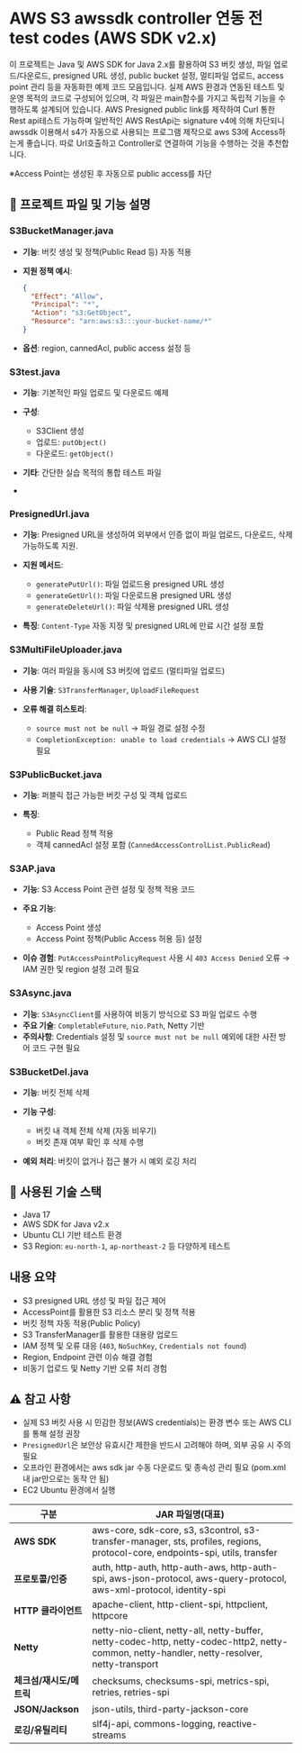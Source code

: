 
# AWS S3 awssdk controller 연동 전 test codes  (AWS SDK v2.x)

이 프로젝트는 Java 및 AWS SDK for Java 2.x를 활용하여 S3 버킷 생성, 파일 업로드/다운로드, presigned URL 생성, public bucket 설정, 멀티파일 업로드, access point 관리 등을 자동화한 예제 코드 모음입니다.
실제 AWS 환경과 연동된 테스트 및 운영 목적의 코드로 구성되어 있으며, 각 파일은 main함수를 가지고 독립적 기능을 수행하도록 설계되어 있습니다.
AWS Presigned public link를 제작하여 Curl 통한 Rest api테스트 가능하며 일반적인 AWS RestApi는 signature v4에 의해 차단되니 awssdk 이용해서 s4가 자동으로 사용되는 프로그램 제작으로 aws S3에 Access하는게 좋습니다.
따로 Url호출하고 Controller로 연결하여 기능을 수행하는 것을 추천합니다.

※Access Point는 생성된 후 자동으로 public access를 차단

## 📁 프로젝트 파일 및 기능 설명

### S3BucketManager.java

* **기능**: 버킷 생성 및 정책(Public Read 등) 자동 적용
* **지원 정책 예시**:

  ```json
  {
    "Effect": "Allow",
    "Principal": "*",
    "Action": "s3:GetObject",
    "Resource": "arn:aws:s3:::your-bucket-name/*"
  }
  ```
* **옵션**: region, cannedAcl, public access 설정 등


### S3test.java

* **기능**: 기본적인 파일 업로드 및 다운로드 예제
* **구성**:

  * S3Client 생성
  * 업로드: `putObject()`
  * 다운로드: `getObject()`
* **기타**: 간단한 실습 목적의 통합 테스트 파일
* 

### PresignedUrl.java

* **기능**: Presigned URL을 생성하여 외부에서 인증 없이 파일 업로드, 다운로드, 삭제 가능하도록 지원.
* **지원 메서드**:

  * `generatePutUrl()`: 파일 업로드용 presigned URL 생성
  * `generateGetUrl()`: 파일 다운로드용 presigned URL 생성
  * `generateDeleteUrl()`: 파일 삭제용 presigned URL 생성
* **특징**: `Content-Type` 자동 지정 및 presigned URL에 만료 시간 설정 포함



### S3MultiFileUploader.java

* **기능**: 여러 파일을 동시에 S3 버킷에 업로드 (멀티파일 업로드)
* **사용 기술**: `S3TransferManager`, `UploadFileRequest`
* **오류 해결 히스토리**:

  * `source must not be null` → 파일 경로 설정 수정
  * `CompletionException: unable to load credentials` → AWS CLI 설정 필요


### S3PublicBucket.java

* **기능**: 퍼블릭 접근 가능한 버킷 구성 및 객체 업로드
* **특징**:

  * Public Read 정책 적용
  * 객체 cannedAcl 설정 포함 (`CannedAccessControlList.PublicRead`)



### S3AP.java

* **기능**: S3 Access Point 관련 설정 및 정책 적용 코드
* **주요 기능**:

  * Access Point 생성
  * Access Point 정책(Public Access 허용 등) 설정
* **이슈 경험**: `PutAccessPointPolicyRequest` 사용 시 `403 Access Denied` 오류 → IAM 권한 및 region 설정 고려 필요


###  S3Async.java

* **기능**: `S3AsyncClient`를 사용하여 비동기 방식으로 S3 파일 업로드 수행
* **주요 기술**: `CompletableFuture`, `nio.Path`, Netty 기반
* **주의사항**: Credentials 설정 및 `source must not be null` 예외에 대한 사전 방어 코드 구현 필요



### S3BucketDel.java

* **기능**: 버킷 전체 삭제
* **기능 구성**:

  * 버킷 내 객체 전체 삭제 (자동 비우기)
  * 버킷 존재 여부 확인 후 삭제 수행
* **예외 처리**: 버킷이 없거나 접근 불가 시 예외 로깅 처리



## 🔧 사용된 기술 스택

* Java 17
* AWS SDK for Java v2.x
* Ubuntu CLI 기반 테스트 환경
* S3 Region: `eu-north-1`, `ap-northeast-2` 등 다양하게 테스트



## 내용 요약

* S3 presigned URL 생성 및 파일 접근 제어
* AccessPoint를 활용한 S3 리소스 분리 및 정책 적용
* 버킷 정책 자동 적용(Public Policy)
* S3 TransferManager를 활용한 대용량 업로드
* IAM 정책 및 오류 대응 (`403`, `NoSuchKey`, `Credentials not found`)
* Region, Endpoint 관련 이슈 해결 경험
* 비동기 업로드 및 Netty 기반 오류 처리 경험


## ⚠️ 참고 사항

* 실제 S3 버킷 사용 시 민감한 정보(AWS credentials)는 환경 변수 또는 AWS CLI를 통해 설정 권장
* `PresignedUrl`은 보안상 유효시간 제한을 반드시 고려해야 하며, 외부 공유 시 주의 필요
* 오프라인 환경에서는 aws sdk jar 수동 다운로드 및 종속성 관리 필요 (pom.xml 내 jar만으로는 동작 안 됨)
* EC2 Ubuntu 환경에서 실행 

| 구분               | JAR 파일명(대표)                                                                                                                                  |
| ---------------- | -------------------------------------------------------------------------------------------------------------------------------------------- |
| **AWS SDK**      | aws-core, sdk-core, s3, s3control, s3-transfer-manager, sts, profiles, regions, protocol-core, endpoints-spi, utils, transfer                |
| **프로토콜/인증**      | auth, http-auth, http-auth-aws, http-auth-spi, aws-json-protocol, aws-query-protocol, aws-xml-protocol, identity-spi                         |
| **HTTP 클라이언트**   | apache-client, http-client-spi, httpclient, httpcore                                                                                         |
| **Netty**        | netty-nio-client, netty-all, netty-buffer, netty-codec-http, netty-codec-http2, netty-common, netty-handler, netty-resolver, netty-transport |
| **체크섬/재시도/메트릭**  | checksums, checksums-spi, metrics-spi, retries, retries-spi                                                                                  |
| **JSON/Jackson** | json-utils, third-party-jackson-core                                                                                                         |
| **로깅/유틸리티**      | slf4j-api, commons-logging, reactive-streams                                                                                                 |


